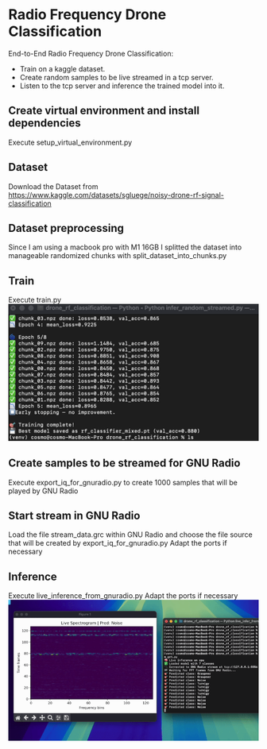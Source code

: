 # Radio Frequency Drone Classification
End-to-End Radio Frequency Drone Classification:

- Train on a kaggle dataset.
- Create random samples to be live streamed in a tcp server.
- Listen to the tcp server and inference the trained model into it.

## Create virtual environment and install dependencies

Execute setup_virtual_environment.py

## Dataset

Download the Dataset from https://www.kaggle.com/datasets/sgluege/noisy-drone-rf-signal-classification

## Dataset preprocessing

Since I am using a macbook pro with M1 16GB I splitted the dataset into manageable randomized chunks with split_dataset_into_chunks.py

## Train

Execute train.py
![Training result](training_picture.png)
## Create samples to be streamed for GNU Radio

Execute export_iq_for_gnuradio.py to create 1000 samples that will be played by GNU Radio

## Start stream in GNU Radio

Load the file stream_data.grc within GNU Radio and choose the file source that will be created by export_iq_for_gnuradio.py
Adapt the ports if necessary

## Inference
Execute live_inference_from_gnuradio.py 
Adapt the ports if necessary
![Inference result](inference.gif)

